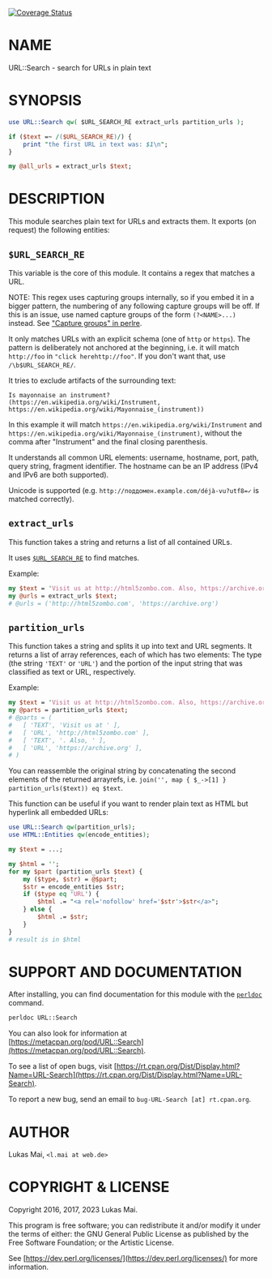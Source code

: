 [![Coverage Status](https://coveralls.io/repos/github/mauke/URL-Search/badge.svg?branch=master)](https://coveralls.io/github/mauke/URL-Search?branch=master)

# NAME

URL::Search - search for URLs in plain text

# SYNOPSIS

```perl
use URL::Search qw( $URL_SEARCH_RE extract_urls partition_urls );

if ($text =~ /($URL_SEARCH_RE)/) {
    print "the first URL in text was: $1\n";
}

my @all_urls = extract_urls $text;
```

# DESCRIPTION

This module searches plain text for URLs and extracts them. It exports (on
request) the following entities:

## `$URL_SEARCH_RE`

This variable is the core of this module. It contains a regex that matches a URL.

NOTE: This regex uses capturing groups internally, so if you embed it in a
bigger pattern, the numbering of any following capture groups will be off. If
this is an issue, use named capture groups of the form `(?<NAME>...)`
instead. See ["Capture groups" in perlre](https://metacpan.org/pod/perlre#Capture-groups).

It only matches URLs with an explicit schema (one of `http` or `https`). The
pattern is deliberately not anchored at the beginning, i.e. it will match
`http://foo` in `"click herehttp://foo"`. If you don't want that, use
`/\b$URL_SEARCH_RE/`.

It tries to exclude artifacts of the surrounding text:

```
Is mayonnaise an instrument? (https://en.wikipedia.org/wiki/Instrument,
https://en.wikipedia.org/wiki/Mayonnaise_(instrument))
```

In this example it will match `https://en.wikipedia.org/wiki/Instrument` and
`https://en.wikipedia.org/wiki/Mayonnaise_(instrument)`, without the comma
after "Instrument" and the final closing parenthesis.

It understands all common URL elements: username, hostname, port, path, query
string, fragment identifier. The hostname can be an IP address (IPv4 and IPv6
are both supported).

Unicode is supported (e.g. `http://поддомен.example.com/déjà-vu?utf8=✓` is
matched correctly).

## `extract_urls`

This function takes a string and returns a list of all contained URLs.

It uses [`$URL_SEARCH_RE`](#url_search_re) to find matches.

Example:

```perl
my $text = 'Visit us at http://html5zombo.com. Also, https://archive.org';
my @urls = extract_urls $text;
# @urls = ('http://html5zombo.com', 'https://archive.org')
```

## `partition_urls`

This function takes a string and splits it up into text and URL segments. It
returns a list of array references, each of which has two elements: The type
(the string `'TEXT'` or `'URL'`) and the portion of the input string that was
classified as text or URL, respectively.

Example:

```perl
my $text = 'Visit us at http://html5zombo.com. Also, https://archive.org';
my @parts = partition_urls $text;
# @parts = (
#   [ 'TEXT', 'Visit us at ' ],
#   [ 'URL', 'http://html5zombo.com' ],
#   [ 'TEXT', '. Also, ' ],
#   [ 'URL', 'https://archive.org' ],
# )
```

You can reassemble the original string by concatenating the second elements of
the returned arrayrefs, i.e.
`join('', map { $_->[1] } partition_urls($text)) eq $text`.

This function can be useful if you want to render plain text as HTML but
hyperlink all embedded URLs:

```perl
use URL::Search qw(partition_urls);
use HTML::Entities qw(encode_entities);

my $text = ...;

my $html = '';
for my $part (partition_urls $text) {
    my ($type, $str) = @$part;
    $str = encode_entities $str;
    if ($type eq 'URL') {
        $html .= "<a rel='nofollow' href='$str'>$str</a>";
    } else {
        $html .= $str;
    }
}
# result is in $html
```

# SUPPORT AND DOCUMENTATION

After installing, you can find documentation for this module with the
[`perldoc`](https://metacpan.org/pod/perldoc) command.

```sh
perldoc URL::Search
```

You can also look for information at [https://metacpan.org/pod/URL::Search](https://metacpan.org/pod/URL::Search).

To see a list of open bugs, visit
[https://rt.cpan.org/Dist/Display.html?Name=URL-Search](https://rt.cpan.org/Dist/Display.html?Name=URL-Search).

To report a new bug, send an email to
`bug-URL-Search [at] rt.cpan.org`.

# AUTHOR

Lukas Mai, `<l.mai at web.de>`

# COPYRIGHT & LICENSE

Copyright 2016, 2017, 2023 Lukas Mai.

This program is free software; you can redistribute it and/or modify it
under the terms of either: the GNU General Public License as published
by the Free Software Foundation; or the Artistic License.

See [https://dev.perl.org/licenses/](https://dev.perl.org/licenses/) for more information.

